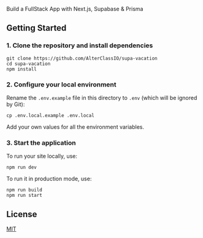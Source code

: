 Build a FullStack App with Next.js, Supabase & Prisma

## Getting Started

### 1. Clone the repository and install dependencies

```
git clone https://github.com/AlterClassIO/supa-vacation
cd supa-vacation
npm install
```

### 2. Configure your local environment

Rename the `.env.example` file in this directory to `.env` (which
will be ignored by Git):

```
cp .env.local.example .env.local
```

Add your own values for all the environment variables.

### 3. Start the application

To run your site locally, use:

```
npm run dev
```

To run it in production mode, use:

```
npm run build
npm run start
```

## License

[MIT](https://github.com/AlterClassIO/supa-vacation/blob/master/LICENSE)
